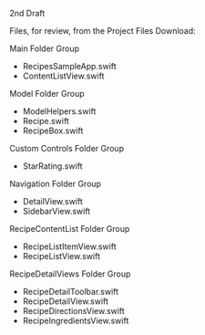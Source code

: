 2nd Draft

Files, for review, from the Project Files Download:

Main Folder Group
* RecipesSampleApp.swift
* ContentListView.swift

Model Folder Group
* ModelHelpers.swift
* Recipe.swift
* RecipeBox.swift

Custom Controls Folder Group
* StarRating.swift

Navigation Folder Group
* DetailView.swift
* SidebarView.swift

RecipeContentList Folder Group
* RecipeListItemView.swift
* RecipeListView.swift

RecipeDetailViews Folder Group
* RecipeDetailToolbar.swift
* RecipeDetailView.swift
* RecipeDirectionsView.swift
* RecipeIngredientsView.swift
